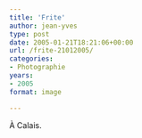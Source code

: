 ```yaml
---
title: 'Frite'
author: jean-yves
type: post
date: 2005-01-21T18:21:06+00:00
url: /frite-21012005/
categories:
- Photographie
years:
- 2005
format: image

---
```

À Calais.